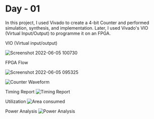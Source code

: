 # Day - 01

In this project, I used Vivado to create a 4-bit Counter and performed simulation, synthesis, and implementation. Later, I used Vivado's VIO (Virtual Input/Output) to programme it on an FPGA.

VIO (Virtual input/output)

![Screenshot 2022-06-05 100730](https://user-images.githubusercontent.com/67407412/172035217-7d5fc372-0ae8-4c0d-8f5f-bf287a4588af.jpg)

FPGA Flow

![Screenshot 2022-06-05 095325](https://user-images.githubusercontent.com/67407412/172035002-91639355-b072-4c62-a172-9c85e3e9c705.jpg)

![Counter Waveform](https://user-images.githubusercontent.com/67407412/171978978-6534d400-0e16-42d4-a859-17d82afe8447.png)

Timing Report
![Timing Report](https://user-images.githubusercontent.com/67407412/172015182-668dacc8-df74-4553-ab9e-3fc20f27d473.jpg)
 
Utilization
![Area consumed](https://user-images.githubusercontent.com/67407412/172015202-0e4e13bc-0b32-4ae0-88ed-12a69a95901c.jpg)

Power Analysis
![Power Analysis](https://user-images.githubusercontent.com/67407412/172015277-95e29ade-84c5-4d25-a504-1423980c32f1.jpg)



